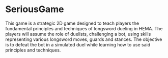 # SeriousGame
This game is a strategic 2D game designed to teach players the fundamental principles and techniques of longsword dueling in HEMA. The players will assume the role of duelists, challenging a bot, using skills representing various longsword moves, guards and stances. The objective is to defeat the bot in a simulated duel while learning how to use said principles and techniques.